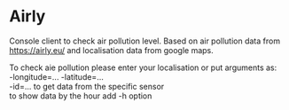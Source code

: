 # Airly
Console client to check air pollution level. 
Based on air pollution data from https://airly.eu/ and localisation data from google maps.


To check aie pollution please enter your localisation or put arguments as:<br />
    -longitude=... -latitude=... <br />
    -id=...  to get data from the specific sensor <br />
    to show data by the hour add -h option


